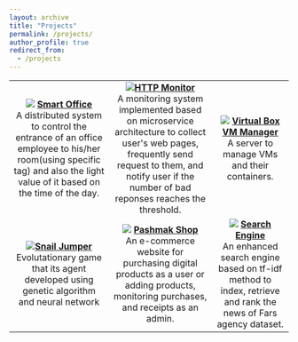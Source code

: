 ```yaml
---
layout: archive
title: "Projects"
permalink: /projects/
author_profile: true
redirect_from:
  - /projects
---
```


| | | |
|:-------------------------:|:-------------------------:|:-------------------------:|
| ![](/images/p1.jpeg)  [**Smart Office**](https://github.com/shirinebadi/smart-office) <br> A distributed system to control the entrance of an office employee to his/her room(using specific tag) and also the light value of it based on the time of the day. |  ![](/images/p2.png)[**HTTP Monitor**](https://github.com/shirinebadi/http-monitor) <br> A monitoring system implemented based on microservice architecture to collect user's web pages, frequently send request to them, and notify user if the number of bad reponses reaches the threshold.|![](/images/5.png) [**Virtual Box VM Manager**](https://github.com/shirinebadi/vm-management-server) <br> A server to manage VMs and their containers.|
|![](/images/p3.png)[**Snail Jumper**](https://github.com/shirinebadi/Snail-Jumper) <br> Evolutationary game that its agent developed using genetic algorithm and neural network|![](/images/p4.png) [**Pashmak Shop**](https://github.com/shirinebadi/pashmak-shop) <br> An e-commerce website for purchasing digital products as a user or adding products, monitoring purchases, and receipts as an admin.|![](/images/p6.png) [**Search Engine**](https://github.com/shirinebadi/vector-space) <br> An enhanced search engine based on tf-idf method to index, retrieve and rank the news of Fars agency dataset.|